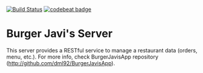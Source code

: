 [![Build Status](https://travis-ci.org/dml92/BurgerJavisServer.svg?branch=master)](https://travis-ci.org/dml92/BurgerJavisServer)
[![codebeat badge](https://codebeat.co/badges/8767d5d1-7cbd-45ff-8bfa-13917d4c5370)](https://codebeat.co/projects/github-com-dml92-burgerjavisserver-master)
# Burger Javi's Server
This server provides a RESTful service to manage a restaurant data (orders, menu, etc.). For more info, check BurgerJavisApp repository (http://github.com/dml92/BurgerJavisApp).
